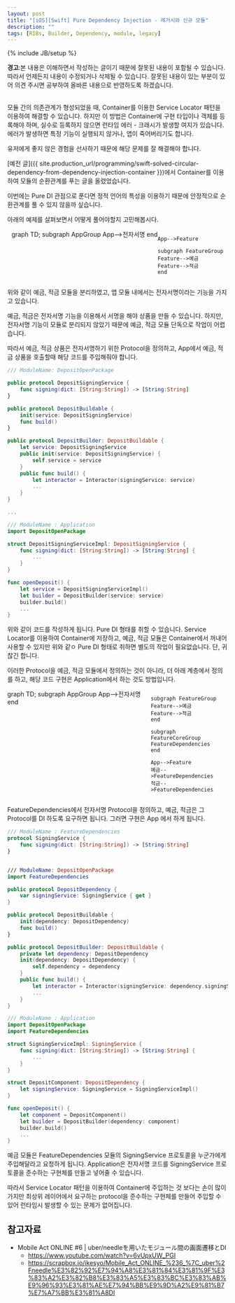 ```yaml
---
layout: post
title: "[iOS][Swift] Pure Dependency Injection - 레거시와 신규 모듈"
description: ""
tags: [RIBs, Builder, Dependency, module, legacy]
---
```

{% include JB/setup %}

<div class="alert warning"><strong>경고</strong>:본 내용은 이해하면서 작성하는 글이기 때문에 잘못된 내용이 포함될 수 있습니다. 따라서 언제든지 내용이 수정되거나 삭제될 수 있습니다. 잘못된 내용이 있는 부분이 있어 의견 주시면 공부하여 올바른 내용으로 반영하도록 하겠습니다.</div><br/>

모듈 간의 의존관계가 형성되었을 때, Container를 이용한 Service Locator 패턴을 이용하여 해결할 수 있습니다. 하지만 이 방법은 Container에 구현 타입이나 객체를 등록해야 하며, 실수로 등록하지 않으면 런타임 에러 - 크래시가 발생할 여지가 있습니다. 에러가 발생하면 특정 기능이 실행되지 않거나, 앱이 죽어버리기도 합니다.

유저에게 좋지 않은 경험을 선사하기 때문에 해당 문제를 잘 해결해야 합니다.

[예전 글]({{ site.production_url/programming/swift-solved-circular-dependency-from-dependency-injection-container }})에서 Container를 이용하여 모듈의 순환관계를 푸는 글을 올렸었습니다.

이번에는 Pure DI 관점으로 푼다면 정적 언어의 특성을 이용하기 때문에 안정적으로 순환관계를 풀 수 있지 않을까 싶습니다.

아래의 예제를 살펴보면서 어떻게 풀어야할지 고민해봅시다.

<div class="mermaid" style="display:flex;justify-content:center;"> 
graph TD;
    subgraph AppGroup
    App-->전자서명
    end

    App-->Feature

    subgraph FeatureGroup
    Feature-->예금
    Feature-->적금
    end
</div>

위와 같이 예금, 적금 모듈을 분리하였고, 앱 모듈 내에서는 전자서명이라는 기능을 가지고 있습니다. 

예금, 적금은 전자서명 기능을 이용해서 서명을 해야 상품을 만들 수 있습니다. 하지만, 전자서명 기능이 모듈로 분리되지 않았기 때문에 예금, 적금 모듈 단독으로 작업이 어렵습니다.

따라서 예금, 적금 상품은 전자서명하기 위한 Protocol을 정의하고, App에서 예금, 적금 상품을 호출할때 해당 코드를 주입해줘야 합니다.

```swift
/// ModuleName: DepositOpenPackage

public protocol DepositSigningService {
    func signing(dict: [String:String]) -> [String:String]
}

public protocol DepositBuildable {
    init(service: DepositSigningService)
    func build()
}

public protocol DepositBuilder: DepositBuildable {
    let service: DepositSigningService
    public init(service: DepositSigningService) {
        self.service = service
    }
    public func build() {
        let interactor = Interactor(signingService: service)
        ...
    }
}

...

/// ModuleName : Application
import DepositOpenPackage

struct DepositSigningServiceImpl: DepositSigningService {
    func signing(dict: [String:String]) -> [String:String] {
        ...
    }
}

func openDeposit() {
    let service = DepositSigningServiceImpl()
    let builder = DepositBuilder(service: service)
    builder.build()
    ...
}
```

위와 같이 코드를 작성하게 됩니다. Pure DI 형태를 취할 수 있습니다. Service Locator를 이용하여 Container에 저장하고, 예금, 적금 모듈은 Container에서 꺼내어 사용할 수 있지만 위와 같ㅇ Pure DI 형태로 취하면 별도의 작업이 필요없습니다. 단, 귀찮긴 합니다.

이러한 Protocol을 예금, 적금 모듈에서 정의하는 것이 아니라, 더 아래 계층에서 정의를 하고, 해당 코드 구현은 Application에서 하는 것도 방법입니다.

<div class="mermaid" style="display:flex;justify-content:center;"> 
graph TD;
    subgraph AppGroup
    App-->전자서명
    end

    subgraph FeatureGroup
    Feature-->예금
    Feature-->적금
    end

    subgraph FeatureCoreGroup
    FeatureDependencies
    end

    App-->Feature
    예금-->FeatureDependencies
    적금-->FeatureDependencies
</div>

FeatureDependencies에서 전자서명 Protocol을 정의하고, 예금, 적금은 그 Protocol를 DI 하도록 요구하면 됩니다. 그러면 구현은 App 에서 하게 됩니다.

```swift
/// ModuleName : FeatureDependencies
protocol SigningService {
    func signing(dict: [String:String]) -> [String:String]
}


/// ModuleName: DepositOpenPackage
import FeatureDependencies

public protocol DepositDependency {
    var signingService: SigningService { get }
}

public protocol DepositBuildable {
    init(dependency: DepositDependency)
    func build()
}

public protocol DepositBuilder: DepositBuildable {
    private let dependency: DepositDependency
    init(dependency: DepositDependency) {
        self.dependency = dependency
    }
    public func build() {
        let interactor = Interactor(signingService: dependency.signingService)
        ...
    }
}

/// ModuleName : Application
import DepositOpenPackage
import FeatureDependencies

struct SigningServiceImpl: SigningService {
    func signing(dict: [String:String]) -> [String:String] {
        ...
    }
}

struct DepositComponent: DepositDependency {
    let signingService: SigningService = SigningServiceImpl()
}

func openDeposit() {
    let component = DepositComponent()
    let builder = DepositBuilder(dependency: component)
    builder.build()
    ...
}
```

예금 모듈은 FeatureDependencies 모듈의 SigningService 프로토콜을 누군가에게 주입해달라고 요청하게 됩니다. Application은 전자서명 코드를 SigningService 프로토콜을 준수하는 구현체를 만들고 넣어줄 수 있습니다.

따라서 Service Locator 패턴을 이용하여 Container에 주입하는 것 보다는 손이 많이 가지만 최상위 레이어에서 요구하는 protocol을 준수하는 구현체를 만들어 주입할 수 있어 런타임시 발생할 수 있는 문제가 없어집니다.


## 참고자료
- Mobile Act ONLINE #6 | uber/needleを用いたモジュール間の画面遷移とDI
  - https://www.youtube.com/watch?v=6vUpxUW_PGI
  - https://scrapbox.io/ikesyo/Mobile_Act_ONLINE_%236_%7C_uber%2Fneedle%E3%82%92%E7%94%A8%E3%81%84%E3%81%9F%E3%83%A2%E3%82%B8%E3%83%A5%E3%83%BC%E3%83%AB%E9%96%93%E3%81%AE%E7%94%BB%E9%9D%A2%E9%81%B7%E7%A7%BB%E3%81%A8DI